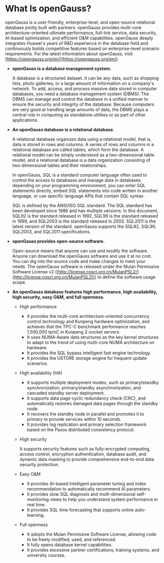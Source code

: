 # What Is openGauss?<a name="EN-US_TOPIC_0000001223667315"></a>

openGauss is a user-friendly, enterprise-level, and open-source relational database jointly built with partners. openGauss provides multi-core architecture-oriented ultimate performance, full-link service, data security, AI-based optimization, and efficient O&M capabilities. openGauss deeply integrates Huawei's years of R&D experience in the database field and continuously builds competitive features based on enterprise-level scenario requirements. For the latest information about openGauss, visit  [https://opengauss.org/en/](https://opengauss.org/en/).

-   **openGauss is a database management system.**

    A database is a structured dataset. It can be any data, such as shopping lists, photo galleries, or a large amount of information on a company's network. To add, access, and process massive data stored in computer databases, you need a database management system \(DBMS\). The DBMS can manage and control the database in a unified manner to ensure the security and integrity of the database. Because computers are very good at handling large amounts of data, the DBMS plays a central role in computing as standalone utilities or as part of other applications.

-   **An openGauss database is a relational database.**

    A relational database organizes data using a relational model, that is, data is stored in rows and columns. A series of rows and columns in a relational database are called tables, which form the database. A relational model can be simply understood as a two-dimensional table model, and a relational database is a data organization consisting of two-dimensional tables and their relationships.

    In openGauss, SQL is a standard computer language often used to control the access to databases and manage data in databases. depending on your programming environment, you can enter SQL statements directly, embed SQL statements into code written in another language, or use specific language APIs that contain SQL syntax.

    SQL is defined by the ANSI/ISO SQL standard. The SQL standard has been developed since 1986 and has multiple versions. In this document, SQL92 is the standard released in 1992, SQL99 is the standard released in 1999, and SQL2003 is the standard released in 2003. SQL2011 is the latest version of the standard. openGauss supports the SQL92, SQL99, SQL2003, and SQL2011 specifications.

-   **openGauss provides open-source software.**

    Open-source means that anyone can use and modify the software. Anyone can download the openGauss software and use it at no cost. You can dig into the source code and make changes to meet your needs. The openGauss software is released under the Mulan Permissive Software License v2 \([http://license.coscl.org.cn/MulanPSL2/](http://license.coscl.org.cn/MulanPSL2)\) to define the software usage scope.

-   **An openGauss database features high performance, high availability, high security, easy O&M, and full openness.**
    -   High performance
        -   It provides the multi-core architecture-oriented concurrency control technology and Kunpeng hardware optimization, and achieves that the TPC-C benchmark performance reaches 1,500,000 tpmC in Kunpeng 2-socket servers.
        -   It uses NUMA-Aware data structures as the key kernel structures to adapt to the trend of using multi-core NUMA architecture on hardware.
        -   It provides the SQL bypass intelligent fast engine technology.
        -   It provides the USTORE storage engine for frequent update scenarios.

    -   High availability \(HA\)
        -   It supports multiple deployment modes, such as primary/standby synchronization, primary/standby asynchronization, and cascaded standby server deployment.
        -   It supports data page cyclic redundancy check \(CRC\), and automatically restores damaged data pages through the standby node.
        -   It recovers the standby node in parallel and promotes it to primary to provide services within 10 seconds.
        -   It provides log replication and primary selection framework based on the Paxos distributed consistency protocol.

    -   High security

        It supports security features such as fully-encrypted computing, access control, encryption authentication, database audit, and dynamic data masking to provide comprehensive end-to-end data security protection.

    -   Easy O&M
        -   It provides AI-based intelligent parameter tuning and index recommendation to automatically recommend AI parameters.
        -   It provides slow SQL diagnosis and multi-dimensional self-monitoring views to help you understand system performance in real time.
        -   It provides SQL time forecasting that supports online auto-learning.

    -   Full openness
        -   It adopts the Mulan Permissive Software License, allowing code to be freely modified, used, and referenced.
        -   It fully opens database kernel capabilities.
        -   It provides excessive partner certifications, training systems, and university courses.
